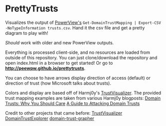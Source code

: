 # PrettyTrusts
Visualizes the output of [PowerView's](https://github.com/PowerShellMafia/PowerSploit/blob/dev/Recon/PowerView.ps1) `Get-DomainTrustMapping | Export-CSV -NoTypeInformation trusts.csv`. Hand it the csv file and get a pretty diagram to play with!

*Should* work with older and new PowerView outputs.

Everything is processed client-side, and no resources are loaded from outside of this repository. You can just clone/download the repository and open index.html in a browser to get started! Or go to **http://peewpw.github.io/prettytrusts**.

You can choose to have arrows display direction of access (default) or direction of trust (how Microsoft talks about trusts).

Colors and display are based off of Harmj0y's [TrustVisualizer](https://github.com/HarmJ0y/TrustVisualizer).
The provided trust mapping examples are taken from various Harmj0y blogposts:
[Domain Trusts: Why You Should Care](http://www.harmj0y.net/blog/redteaming/domain-trusts-why-you-should-care/)
[A Guide to Attacking Domain Trusts](http://www.harmj0y.net/blog/redteaming/a-guide-to-attacking-domain-trusts/)

Credit to other projects that came before:
[TrustVisualizer](https://github.com/HarmJ0y/TrustVisualizer)
[DomainTrustExplorer](https://github.com/sixdub/DomainTrustExplorer/)
[domain-trust-grapher](https://github.com/tomsteele/domain-trust-grapher)

